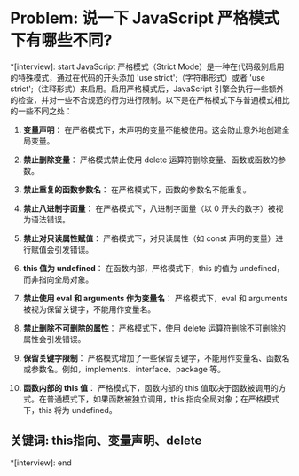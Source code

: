 # Problem: 说一下 JavaScript 严格模式下有哪些不同?

*[interview]: start
JavaScript 严格模式（Strict Mode）是一种在代码级别启用的特殊模式，通过在代码的开头添加 'use strict';（字符串形式）或者 'use strict';（注释形式）来启用。启用严格模式后，JavaScript 引擎会执行一些额外的检查，并对一些不合规范的行为进行限制。以下是在严格模式下与普通模式相比的一些不同之处：

1. **变量声明**： 在严格模式下，未声明的变量不能被使用。这会防止意外地创建全局变量。

2. **禁止删除变量**： 严格模式禁止使用 delete 运算符删除变量、函数或函数的参数。

3. **禁止重复的函数参数名**： 在严格模式下，函数的参数名不能重复。

4. **禁止八进制字面量**： 在严格模式下，八进制字面量（以 0 开头的数字）被视为语法错误。

5. **禁止对只读属性赋值**： 严格模式下，对只读属性（如 const 声明的变量）进行赋值会引发错误。

6. **this 值为 undefined**： 在函数内部，严格模式下，this 的值为 undefined，而非指向全局对象。

7. **禁止使用 eval 和 arguments 作为变量名**： 严格模式下，eval 和 arguments 被视为保留关键字，不能用作变量名。

8. **禁止删除不可删除的属性**： 严格模式下，使用 delete 运算符删除不可删除的属性会引发错误。

9. **保留关键字限制**： 严格模式增加了一些保留关键字，不能用作变量名、函数名或参数名。例如，implements、interface、package 等。

10. **函数内部的 this 值**： 严格模式下，函数内部的 this 值取决于函数被调用的方式。在普通模式下，如果函数被独立调用，this 指向全局对象；在严格模式下，this 将为 undefined。

## 关键词: this指向、变量声明、delete
*[interview]: end
